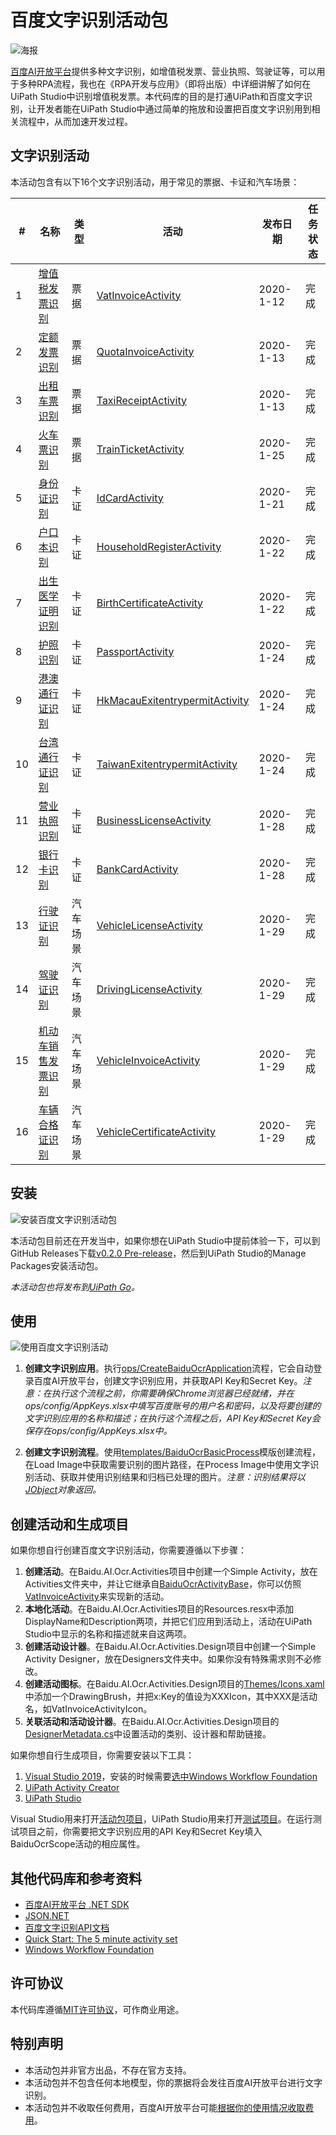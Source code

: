 # 百度文字识别活动包

![海报](https://github.com/allenlooplee/BaiduOcrActivitiesPack/blob/master/docs/images/Poster.png)

[百度AI开放平台](https://ai.baidu.com/)提供多种文字识别，如增值税发票、营业执照、驾驶证等，可以用于多种RPA流程，我也在《RPA开发与应用》（即将出版）中详细讲解了如何在UiPath Studio中识别增值税发票。本代码库的目的是打通UiPath和百度文字识别，让开发者能在UiPath Studio中通过简单的拖放和设置把百度文字识别用到相关流程中，从而加速开发过程。

## 文字识别活动

本活动包含有以下16个文字识别活动，用于常见的票据、卡证和汽车场景：

#|名称|类型|活动|发布日期|任务状态
---|---|---|---|---|---
1|[增值税发票识别](https://ai.baidu.com/tech/ocr_receipts/vat_invoice)|票据|[VatInvoiceActivity](https://github.com/allenlooplee/BaiduOcrActivitiesPack/blob/master/Baidu.AI.Ocr/Baidu.AI.Ocr.Activities/Activities/VatInvoiceActivity.cs)|2020-1-12|完成
2|[定额发票识别](https://ai.baidu.com/tech/ocr_receipts/quota_invoice)|票据|[QuotaInvoiceActivity](https://github.com/allenlooplee/BaiduOcrActivitiesPack/blob/master/Baidu.AI.Ocr/Baidu.AI.Ocr.Activities/Activities/QuotaInvoiceActivity.cs)|2020-1-13|完成
3|[出租车票识别](https://ai.baidu.com/tech/ocr_receipts/taxi_receipt)|票据|[TaxiReceiptActivity](https://github.com/allenlooplee/BaiduOcrActivitiesPack/blob/master/Baidu.AI.Ocr/Baidu.AI.Ocr.Activities/Activities/TaxiReceiptActivity.cs)|2020-1-13|完成
4|[火车票识别](https://ai.baidu.com/tech/ocr_receipts/train_ticket)|票据|[TrainTicketActivity](https://github.com/allenlooplee/BaiduOcrActivitiesPack/blob/master/Baidu.AI.Ocr/Baidu.AI.Ocr.Activities/Activities/TrainTicketActivity.cs)|2020-1-25|完成
5|[身份证识别](https://ai.baidu.com/tech/ocr_cards/idcard)|卡证|[IdCardActivity](https://github.com/allenlooplee/BaiduOcrActivitiesPack/blob/master/Baidu.AI.Ocr/Baidu.AI.Ocr.Activities/Activities/IdCardActivity.cs)|2020-1-21|完成
6|[户口本识别](https://ai.baidu.com/tech/ocr_cards/household_register)|卡证|[HouseholdRegisterActivity](https://github.com/allenlooplee/BaiduOcrActivitiesPack/blob/master/Baidu.AI.Ocr/Baidu.AI.Ocr.Activities/Activities/HouseholdRegisterActivity.cs)|2020-1-22|完成
7|[出生医学证明识别](https://ai.baidu.com/tech/ocr_cards/birth_certificate)|卡证|[BirthCertificateActivity](https://github.com/allenlooplee/BaiduOcrActivitiesPack/blob/master/Baidu.AI.Ocr/Baidu.AI.Ocr.Activities/Activities/BirthCertificateActivity.cs)|2020-1-22|完成
8|[护照识别](https://ai.baidu.com/tech/ocr_cards/passport)|卡证|[PassportActivity](https://github.com/allenlooplee/BaiduOcrActivitiesPack/blob/master/Baidu.AI.Ocr/Baidu.AI.Ocr.Activities/Activities/PassportActivity.cs)|2020-1-24|完成
9|[港澳通行证识别](https://ai.baidu.com/tech/ocr_cards/HK_Macau_exitentrypermit)|卡证|[HkMacauExitentrypermitActivity](https://github.com/allenlooplee/BaiduOcrActivitiesPack/blob/master/Baidu.AI.Ocr/Baidu.AI.Ocr.Activities/Activities/HkMacauExitentrypermitActivity.cs)|2020-1-24|完成
10|[台湾通行证识别](https://ai.baidu.com/tech/ocr_cards/taiwan_exitentrypermit)|卡证|[TaiwanExitentrypermitActivity](https://github.com/allenlooplee/BaiduOcrActivitiesPack/blob/master/Baidu.AI.Ocr/Baidu.AI.Ocr.Activities/Activities/TaiwanExitentrypermitActivity.cs)|2020-1-24|完成
11|[营业执照识别](https://ai.baidu.com/tech/ocr_cards/business)|卡证|[BusinessLicenseActivity](https://github.com/allenlooplee/BaiduOcrActivitiesPack/blob/master/Baidu.AI.Ocr/Baidu.AI.Ocr.Activities/Activities/BusinessLicenseActivity.cs)|2020-1-28|完成
12|[银行卡识别](https://ai.baidu.com/tech/ocr_cards/bankcard)|卡证|[BankCardActivity](https://github.com/allenlooplee/BaiduOcrActivitiesPack/blob/master/Baidu.AI.Ocr/Baidu.AI.Ocr.Activities/Activities/BankCardActivity.cs)|2020-1-28|完成
13|[行驶证识别](https://ai.baidu.com/tech/ocr_cars/vehicle_license)|汽车场景|[VehicleLicenseActivity](https://github.com/allenlooplee/BaiduOcrActivitiesPack/blob/master/Baidu.AI.Ocr/Baidu.AI.Ocr.Activities/Activities/VehicleLicenseActivity.cs)|2020-1-29|完成
14|[驾驶证识别](https://ai.baidu.com/tech/ocr_cars/driving_license)|汽车场景|[DrivingLicenseActivity](https://github.com/allenlooplee/BaiduOcrActivitiesPack/blob/master/Baidu.AI.Ocr/Baidu.AI.Ocr.Activities/Activities/DrivingLicenseActivity.cs)|2020-1-29|完成
15|[机动车销售发票识别](https://ai.baidu.com/tech/ocr_cars/vehicle_invoice)|汽车场景|[VehicleInvoiceActivity](https://github.com/allenlooplee/BaiduOcrActivitiesPack/blob/master/Baidu.AI.Ocr/Baidu.AI.Ocr.Activities/Activities/VehicleInvoiceActivity.cs)|2020-1-29|完成
16|[车辆合格证识别](https://ai.baidu.com/tech/ocr_cars/vehicle_certificate)|汽车场景|[VehicleCertificateActivity](https://github.com/allenlooplee/BaiduOcrActivitiesPack/blob/master/Baidu.AI.Ocr/Baidu.AI.Ocr.Activities/Activities/VehicleCertificateActivity.cs)|2020-1-29|完成

## 安装

![安装百度文字识别活动包](https://github.com/allenlooplee/BaiduOcrActivitiesPack/blob/master/docs/images/Install.PNG)

本活动包目前还在开发当中，如果你想在UiPath Studio中提前体验一下，可以到GitHub Releases下载[v0.2.0 Pre-release](https://github.com/allenlooplee/BaiduOcrActivitiesPack/releases/tag/v0.2.0)，然后到UiPath Studio的Manage Packages安装活动包。

*本活动包也将发布到[UiPath Go](https://go.uipath.com/)。*

## 使用

![使用百度文字识别活动](https://github.com/allenlooplee/BaiduOcrActivitiesPack/blob/master/docs/images/Use.PNG)

1. **创建文字识别应用**。执行[ops/CreateBaiduOcrApplication](https://github.com/allenlooplee/BaiduOcrActivitiesPack/blob/master/ops/CreateBaiduOcrApplication/Main.xaml)流程，它会自动登录百度AI开放平台，创建文字识别应用，并获取API Key和Secret Key。*注意：在执行这个流程之前，你需要确保Chrome浏览器已经就绪，并在ops/config/AppKeys.xlsx中填写百度账号的用户名和密码，以及将要创建的文字识别应用的名称和描述；在执行这个流程之后，API Key和Secret Key会保存在ops/config/AppKeys.xlsx中。*

2. **创建文字识别流程**。使用[templates/BaiduOcrBasicProcess](https://github.com/allenlooplee/BaiduOcrActivitiesPack/tree/master/templates/BaiduOcrBasicProcess)模版创建流程，在Load Image中获取需要识别的图片路径，在Process Image中使用文字识别活动、获取并使用识别结果和归档已处理的图片。*注意：识别结果将以[JObject](https://github.com/JamesNK/Newtonsoft.Json/blob/master/Src/Newtonsoft.Json/Linq/JObject.cs)对象返回。*

## 创建活动和生成项目

如果你想自行创建百度文字识别活动，你需要遵循以下步骤：
1. **创建活动**。在Baidu.AI.Ocr.Activities项目中创建一个Simple Activity，放在Activities文件夹中，并让它继承自[BaiduOcrActivityBase](https://github.com/allenlooplee/BaiduOcrActivitiesPack/blob/master/Baidu.AI.Ocr/Baidu.AI.Ocr.Activities/Activities/BaiduOcrActivityBase.cs)，你可以仿照[VatInvoiceActivity](https://github.com/allenlooplee/BaiduOcrActivitiesPack/blob/master/Baidu.AI.Ocr/Baidu.AI.Ocr.Activities/Activities/VatInvoiceActivity.cs)来实现新的活动。
2. **本地化活动**。在Baidu.AI.Ocr.Activities项目的Resources.resx中添加DisplayName和Description两项，并把它们应用到活动上，活动在UiPath Studio中显示的名称和描述就来自这两项。
3. **创建活动设计器**。在Baidu.AI.Ocr.Activities.Design项目中创建一个Simple Activity Designer，放在Designers文件夹中。如果你没有特殊需求则不必修改。
4. **创建活动图标**。在Baidu.AI.Ocr.Activities.Design项目的[Themes/Icons.xaml](https://github.com/allenlooplee/BaiduOcrActivitiesPack/blob/master/Baidu.AI.Ocr/Baidu.AI.Ocr.Activities.Design/Themes/Icons.xaml)中添加一个DrawingBrush，并把x:Key的值设为XXXIcon，其中XXX是活动名，如VatInvoiceActivityIcon。
5. **关联活动和活动设计器**。在Baidu.AI.Ocr.Activities.Design项目的[DesignerMetadata.cs](https://github.com/allenlooplee/BaiduOcrActivitiesPack/blob/master/Baidu.AI.Ocr/Baidu.AI.Ocr.Activities.Design/DesignerMetadata.cs)中设置活动的类别、设计器和帮助链接。

如果你想自行生成项目，你需要安装以下工具：
1. [Visual Studio 2019](https://visualstudio.microsoft.com/)，安装的时候需要[选中Windows Workflow Foundation](https://docs.microsoft.com/en-us/visualstudio/workflow-designer/developing-applications-with-the-workflow-designer?view=vs-2019#install-windows-workflow-foundation)
2. [UiPath Activity Creator](https://marketplace.visualstudio.com/items?itemName=UiPathLabs.UiPathActivitySet)
3. [UiPath Studio](https://www.uipath.com/start-trial)

Visual Studio用来打开[活动包项目](https://github.com/allenlooplee/BaiduOcrActivitiesPack/blob/master/Baidu.AI.Ocr.sln)，UiPath Studio用来打开[测试项目](https://github.com/allenlooplee/BaiduOcrActivitiesPack/blob/master/tests/Baidu.AI.Ocr.Tests/Main.xaml)。在运行测试项目之前，你需要把文字识别应用的API Key和Secret Key填入BaiduOcrScope活动的相应属性。

## 其他代码库和参考资料
* [百度AI开放平台 .NET SDK](https://github.com/Baidu-AIP/dotnet-sdk)
* [JSON.NET](https://github.com/JamesNK/Newtonsoft.Json)
* [百度文字识别API文档](https://ai.baidu.com/ai-doc/OCR/Ek3h7xypm)
* [Quick Start: The 5 minute activity set](https://docs.uipath.com/integrations/docs/quick-start)
* [Windows Workflow Foundation](https://docs.microsoft.com/en-us/dotnet/framework/windows-workflow-foundation/)

## 许可协议

本代码库遵循[MIT许可协议](https://github.com/allenlooplee/BaiduOcrActivitiesPack/blob/master/LICENSE)，可作商业用途。

## 特别声明
* 本活动包并非官方出品，不存在官方支持。
* 本活动包并不包含任何本地模型，你的票据将会发往百度AI开放平台进行文字识别。
* 本活动包并不收取任何费用，百度AI开放平台可能[根据你的使用情况收取费用](https://ai.baidu.com/ai-doc/OCR/Jk3h7xtsd)。
